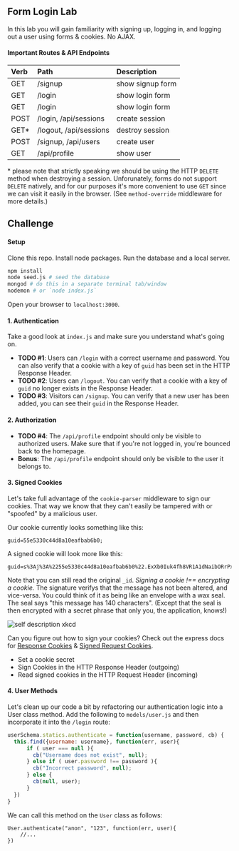 ## Form Login Lab

In this lab you will gain familiarity with signing up, logging in, and logging out a user using forms & cookies. No AJAX.

#### Important Routes & API Endpoints
| Verb | Path | Description |
|:-----|:-----|:------------|
| GET | /signup | show signup form |
| GET | /login | show login form |
| GET | /login | show login form |
| POST | /login, /api/sessions | create session |
| GET\* | /logout, /api/sessions | destroy session |
| POST | /signup, /api/users | create user |
| GET | /api/profile | show user |

\* please note that strictly speaking we should be using the HTTP `DELETE` method when destroying a session. Unforunately, forms do not support `DELETE` natively, and for our purposes it's more convenient to use `GET` since we can visit it easily in the browser. (See `method-override` middleware for more details.)

## Challenge
#### Setup
Clone this repo. Install node packages. Run the database and a local server.
``` bash
npm install
node seed.js # seed the database
mongod # do this in a separate terminal tab/window
nodemon # or `node index.js`
```

Open your browser to `localhost:3000`.

#### 1. Authentication
Take a good look at `index.js` and make sure you understand what's going on.

- **TODO #1**: Users can `/login` with a correct username and password. You can also verify that a cookie with a key of `guid` has been set in the HTTP Response Header.
- **TODO #2**: Users can `/logout`. You can verify that a cookie with a key of `guid` no longer exists in the Response Header.
- **TODO #3**: Visitors can `/signup`. You can verify that a new user has been added, you can see their `guid` in the Response Header.

#### 2. Authorization
- **TODO #4**: The `/api/profile` endpoint should only be visible to authorized users. Make sure that if you're not logged in, you're bounced back to the homepage.
- **Bonus**: The `/api/profile` endpoint should only be visible to the user it belongs to.

#### 3. Signed Cookies
Let's take full advantage of the `cookie-parser` middleware to sign our cookies. That way we know that they can't easily be tampered with or "spoofed" by a malicious user.

Our cookie currently looks something like this:
```
guid=55e5330c44d8a10eafbab6b0;
```

A signed cookie will look more like this:

```
guid=s%3Aj%3A%2255e5330c44d8a10eafbab6b0%22.ExXb0Iuk4fh8VR1A1dNaibORrPxHDpJSjVYunsIw%2FXw
```

Note that you can still read the original `_id`. _Signing a cookie !== encrypting a cookie._ The signature verifys that the message has not been altered, and vice-versa. You could think of it as being like an envelope with a wax seal. The seal says "this message has 140 characters". (Except that the seal is then encrypted with a secret phrase that only you, the application, knows!)

![self description xkcd](http://imgs.xkcd.com/comics/self_description.png)

Can you figure out how to sign your cookies? Check out the express docs for [Response Cookies](http://expressjs.com/api.html#res.cookie) & [Signed Request Cookies](http://expressjs.com/api.html#req.signedCookies).

- Set a cookie secret
- Sign Cookies in the HTTP Response Header (outgoing)
- Read signed cookies in the HTTP Request Header (incoming)

#### 4. User Methods
Let's clean up our code a bit by refactoring our authentication logic into a User class method. Add the following to `models/user.js` and then incorporate it into the `/login` route:

``` javascript
userSchema.statics.authenticate = function(username, password, cb) {
  this.find({username: username}, function(err, user){
      if ( user === null ){
        cb("Username does not exist", null);
      } else if ( user.password !== password ){
        cb("Incorrect password", null);
      } else {
        cb(null, user);
      }
  })
}
```

We can call this method on the `User` class as follows:

```
User.authenticate("anon", "123", function(err, user){
    //...
})
```
